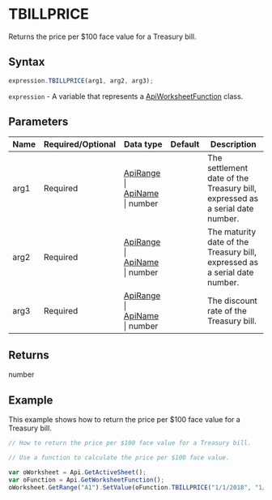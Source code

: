 # TBILLPRICE

Returns the price per $100 face value for a Treasury bill.

## Syntax

```javascript
expression.TBILLPRICE(arg1, arg2, arg3);
```

`expression` - A variable that represents a [ApiWorksheetFunction](../ApiWorksheetFunction.md) class.

## Parameters

| **Name** | **Required/Optional** | **Data type** | **Default** | **Description** |
| ------------- | ------------- | ------------- | ------------- | ------------- |
| arg1 | Required | [ApiRange](../../ApiRange/ApiRange.md) \| [ApiName](../../ApiName/ApiName.md) \| number |  | The settlement date of the Treasury bill, expressed as a serial date number. |
| arg2 | Required | [ApiRange](../../ApiRange/ApiRange.md) \| [ApiName](../../ApiName/ApiName.md) \| number |  | The maturity date of the Treasury bill, expressed as a serial date number. |
| arg3 | Required | [ApiRange](../../ApiRange/ApiRange.md) \| [ApiName](../../ApiName/ApiName.md) \| number |  | The discount rate of the Treasury bill. |

## Returns

number

## Example

This example shows how to return the price per $100 face value for a Treasury bill.

```javascript editor-xlsx
// How to return the price per $100 face value for a Treasury bill.

// Use a function to calculate the price per $100 face value.

var oWorksheet = Api.GetActiveSheet();
var oFunction = Api.GetWorksheetFunction();
oWorksheet.GetRange("A1").SetValue(oFunction.TBILLPRICE("1/1/2018", "1/1/2019", "3.00%"));
```
